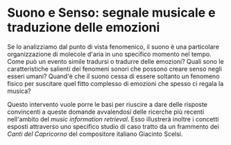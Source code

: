 # Suono e Senso: segnale musicale e traduzione delle emozioni

Se lo analizziamo dal punto di vista fenomenico,
il suono è una particolare organizzazione di molecole d'aria in uno specifico
momento nel tempo. Come può un evento simile tradursi o tradurre delle
emozioni? Quali sono le caratteristiche salienti dei fenomeni sonori che 
possono creare senso negli esseri umani? Quand'è che il suono cessa di essere
soltanto un fenomeno fisico per suscitare quel fitto complesso di emozioni che
spesso ci regala la musica?

Questo intervento vuole porre le basi per riuscire a dare delle risposte
convincenti a queste domande avvalendosi delle ricerche più recenti
nell'ambito del *music information retrieval*. Esso illustrerà inoltre i
concetti esposti attraverso uno specifico studio di caso tratto da un
frammento dei *Canti del Capricorno* del compositore italiano Giacinto Scelsi.
